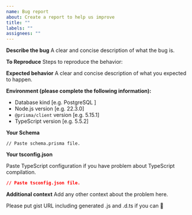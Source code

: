 ```yaml
---
name: Bug report
about: Create a report to help us improve
title: ""
labels: ""
assignees: ""
---
```


**Describe the bug**
A clear and concise description of what the bug is.

**To Reproduce**
Steps to reproduce the behavior:

**Expected behavior**
A clear and concise description of what you expected to happen.

**Environment (please complete the following information):**

- Database kind [e.g. PostgreSQL ]
- Node.js version [e.g. 22.3.0]
- `@prisma/client` version [e.g. 5.15.1]
- TypeScript version [e.g. 5.5.2]

**Your Schema**

```
// Paste schema.prisma file.
```

**Your tsconfig.json**

Paste TypeScript configuration if you have problem about TypeScript compilation.

```json
// Paste tsconfig.json file.
```

**Additional context**
Add any other context about the problem here.

Please put gist URL including generated .js and .d.ts if you can :pray:
